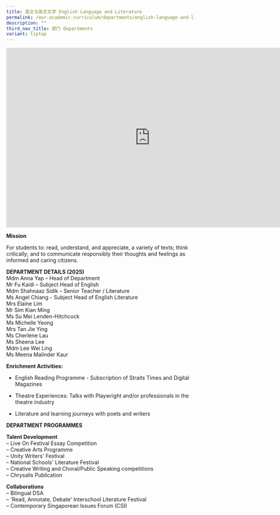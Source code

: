 ```yaml
---
title: 英文与英文文学 English Language and Literature
permalink: /our-academic-curriculum/departments/english-language-and-literature/
description: ""
third_nav_title: 部门 Departments
variant: tiptap
---
```

<div class="iframe-wrapper">
<iframe height="480" width="767" allowfullscreen="true" frameborder="0" src="https://docs.google.com/presentation/d/e/2PACX-1vQbIBM9DDYF2q6iDQttS7tOMt-LyuzVE_MgImeF--ywaKlMXoWrqGEx3XYAn9A6KsNyhfFczA9RPm7f/embed?start=true&amp;loop=true&amp;delayms=5000"></iframe>
</div>
<p><strong>Mission</strong>
</p>
<p>For students to: read, understand, and appreciate, a variety of texts;
think critically; and to communicate responsibly their thoughts and feelings
as informed and caring citizens.</p>
<p><strong>DEPARTMENT DETAILS (2025)</strong>
<br>Mdm Anna Yap – Head of Department
<br>Mr Fu Kaidi – Subject Head of English
<br>Mdm Shahnaaz Sidik – Senior Teacher / Literature
<br>Ms Angel Chiang - Subject Head of English Literature
<br>Mrs Elaine Lim
<br>Mr Sim Kian Ming
<br>Ms Su Mei Lenden-Hitchcock
<br>Ms Michelle Yeong
<br>Mrs Tan Jie Ying
<br>Ms Cherlene Lau
<br>Ms Sheena Lee
<br>Mdm Lee Wei Ling
<br>Ms Meena Malinder Kaur</p>
<p><strong>Enrichment Activities:</strong>
</p>
<ul data-tight="true" class="tight">
<li>
<p>English Reading Programme - Subscription of Straits Times and Digital
Magazines
<br>
</p>
</li>
<li>
<p>Theatre Experiences: Talks with Playwright and/or professionals in the
theatre industry
<br>
</p>
</li>
<li>
<p>Literature and learning journeys with poets and writers</p>
</li>
</ul>
<p><strong>DEPARTMENT PROGRAMMES</strong>
</p>
<p><strong>Talent Development</strong>
<br>– Live On Festival Essay Competition
<br>– Creative Arts Programme
<br>– Unity Writers' Festival
<br>– National Schools' Literature Festival
<br>– Creative Writing and Choral/Public Speaking competitions
<br>– Chrysalis Publication</p>
<p><strong>Collaborations</strong>
<br>– Bilingual DSA
<br>– 'Read, Annotate, Debate' Interschool Literature Festival
<br>– Contemporary Singaporean Issues Forum (CSI)</p>